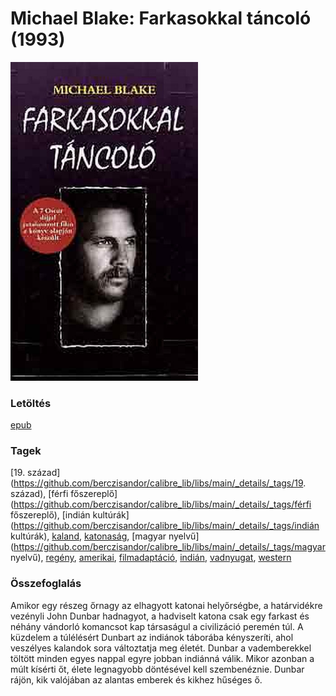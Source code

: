 # <a name="id_721">Michael Blake: Farkasokkal táncoló (1993)</a>
<img src="https://github.com/BercziSandor/calibre_lib/raw/main/libs/main/Michael%20Blake/Farkasokkal%20tancolo%20%28721%29/cover.jpg" alt="cover" width="300"/>

### Letöltés
[epub](https://github.com/BercziSandor/calibre_lib/raw/main/libs/main/Michael%20Blake/Farkasokkal%20tancolo%20%28721%29/Farkasokkal%20tancolo%20-%20Michael%20Blake.epub)

### Tagek
[19. század](https://github.com/berczisandor/calibre_lib/libs/main/_details/_tags/19. század), [férfi főszereplő](https://github.com/berczisandor/calibre_lib/libs/main/_details/_tags/férfi főszereplő), [indián kultúrák](https://github.com/berczisandor/calibre_lib/libs/main/_details/_tags/indián kultúrák), [kaland](https://github.com/berczisandor/calibre_lib/libs/main/_details/_tags/kaland), [katonaság](https://github.com/berczisandor/calibre_lib/libs/main/_details/_tags/katonaság), [magyar nyelvű](https://github.com/berczisandor/calibre_lib/libs/main/_details/_tags/magyar nyelvű), [regény](https://github.com/berczisandor/calibre_lib/libs/main/_details/_tags/regény), [amerikai](https://github.com/berczisandor/calibre_lib/libs/main/_details/_tags/amerikai), [filmadaptáció](https://github.com/berczisandor/calibre_lib/libs/main/_details/_tags/filmadaptáció), [indián](https://github.com/berczisandor/calibre_lib/libs/main/_details/_tags/indián), [vadnyugat](https://github.com/berczisandor/calibre_lib/libs/main/_details/_tags/vadnyugat), [western](https://github.com/berczisandor/calibre_lib/libs/main/_details/_tags/western)

### Összefoglalás
<p class="description">Amikor egy részeg őrnagy az elhagyott katonai helyőrségbe, a határvidékre vezényli John Dunbar hadnagyot, a hadviselt katona csak egy farkast és néhány vándorló komancsot kap társaságul a civilizáció peremén túl. A küzdelem a túlélésért Dunbart az indiánok táborába kényszeríti, ahol veszélyes kalandok sora változtatja meg életét. Dunbar a vademberekkel töltött minden egyes nappal egyre jobban indiánná válik. Mikor azonban a múlt kísérti őt, élete legnagyobb döntésével kell szembenéznie. Dunbar rájön, kik valójában az alantas emberek és kikhez hűséges ő.</p>


